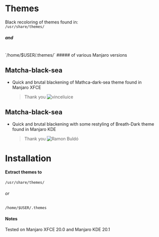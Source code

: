 # Themes
Black recoloring of themes found in:
<br>
`/usr/share/themes/` 
##### and
<br> 
`/home/$USER/.themes/`
##### of various Manjaro versions

## Matcha-black-sea
* Quick and brutal blackening of Mathca-dark-sea theme found in Manjaro XFCE
  > Thank you ![vinceliuice](https://github.com/vinceliuice/Matcha-gtk-theme)

## Matcha-black-sea
* Quick and brutal blackening with some restyling of Breath-Dark theme found in Manjaro KDE
  <br>
  > Thank you ![Ramon Buldó](https://gitlab.manjaro.org/artwork/themes/breath-gtk/-/tree/master/Breath-Dark)
  
# Installation
  #### Extract themes to
  `/usr/share/themes/`
  ###### or 
  `/home/$USER/.themes`
  #### Notes
  Tested on Manjaro XFCE 20.0 and Manjaro KDE 20.1
